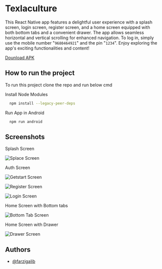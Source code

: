 
# Texlaculture

This React Native app features a delightful user experience with a splash screen, login screen, register screen, and a home screen equipped with both bottom tabs and a convenient drawer. The app allows seamless horizontal and vertical scrolling for enhanced navigation. To log in, simply use the mobile number "`9680464921`" and the pin "`1234`". Enjoy exploring the app's exciting functionalities and content!

[Dounload APK](https://github.com/farzigalib/Texlaculture/raw/master/app-debug.apk)




## How to run the project

To run this project clone the repo and run below cmd

Install Node Modules

```bash
  npm install --legacy-peer-deps
```

Run App in Android

```bash
  npm run android
```


## Screenshots

Splash Screen

![Splace Screen](https://via.placeholder.com/468x300?text=App+Screenshot+Here)


Auth Screen

![Getstart Screen](https://via.placeholder.com/468x300?text=App+Screenshot+Here)

![Register Screen](https://via.placeholder.com/468x300?text=App+Screenshot+Here)

![Login Screen](https://via.placeholder.com/468x300?text=App+Screenshot+Here)


Home Screen with Bottom tabs

![Bottom Tab Screen](https://via.placeholder.com/468x300?text=App+Screenshot+Here)


Home Screen with Drawer

![Drawer Screen](https://via.placeholder.com/468x300?text=App+Screenshot+Here)


## Authors

- [@farzigalib](https://www.github.com/farzigalib)

